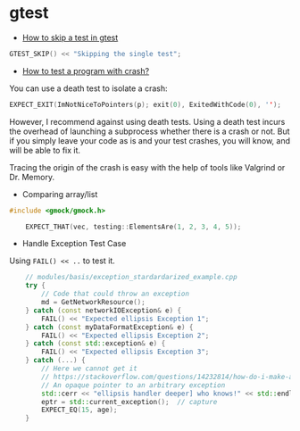 # gtest

- [How to skip a test in gtest](https://stackoverflow.com/questions/7208070/googletest-how-to-skip-a-test)

```c++
GTEST_SKIP() << "Skipping the single test";
```

- [How to test a program with crash?](https://stackoverflow.com/questions/6569713/testing-for-crash-with-google-test)

You can use a death test to isolate a crash:

```c++
EXPECT_EXIT(ImNotNiceToPointers(p); exit(0), ExitedWithCode(0), '');
```

However, I recommend against using death tests. Using a death test incurs the overhead of launching a subprocess whether
there is a crash or not. But if you simply leave your code as is and your test crashes, you will know, and will be able
to fix it.

Tracing the origin of the crash is easy with the help of tools like Valgrind or Dr. Memory.

- Comparing array/list
```c++
#include <gmock/gmock.h>

    EXPECT_THAT(vec, testing::ElementsAre(1, 2, 3, 4, 5));
```

- Handle Exception Test Case

Using `FAIL() << ..` to test it.

```c++
    // modules/basis/exception_stardardarized_example.cpp
    try {
        // Code that could throw an exception
        md = GetNetworkResource();
    } catch (const networkIOException& e) {
        FAIL() << "Expected ellipsis Exception 1";
    } catch (const myDataFormatException& e) {
        FAIL() << "Expected ellipsis Exception 2";
    } catch (const std::exception& e) {
        FAIL() << "Expected ellipsis Exception 3";
    } catch (...) {
        // Here we cannot get it
        // https://stackoverflow.com/questions/14232814/how-do-i-make-a-call-to-what-on-stdexception-ptr
        // An opaque pointer to an arbitrary exception
        std::cerr << "ellipsis handler deeper] who knows!" << std::endl;
        eptr = std::current_exception();  // capture
        EXPECT_EQ(15, age);
    }
```